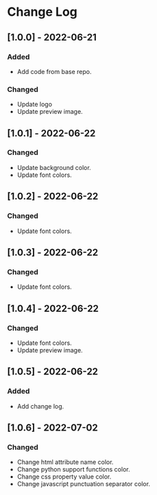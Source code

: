 # Change Log

## [1.0.0] - 2022-06-21

### Added

- Add code from base repo.

### Changed

- Update logo
- Update preview image.

## [1.0.1] - 2022-06-22

### Changed

- Update background color.
- Update font colors.

## [1.0.2] - 2022-06-22

### Changed

- Update font colors.

## [1.0.3] - 2022-06-22

### Changed

- Update font colors.

## [1.0.4] - 2022-06-22

### Changed

- Update font colors.
- Update preview image.

## [1.0.5] - 2022-06-22

### Added

- Add change log.

## [1.0.6] - 2022-07-02

### Changed

- Change html attribute name color.
- Change python support functions color.
- Change css property value color.
- Change javascript punctuation separator color.
